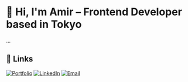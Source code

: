# 👋 Hi, I'm Amir – Frontend Developer based in Tokyo

...

## 🔗 Links

[![Portfolio](https://img.shields.io/badge/Portfolio-Visit-blue?style=for-the-badge&logo=vercel)](https://amirdev.tech)
[![LinkedIn]([https://img.shields.io/badge/LinkedIn-Amir%20Ibraimov-blue?style=for-the-badge&logo=linkedin)](https://www.linkedin.com/in/amirdev/](https://www.linkedin.com/in/amiribraimov/))
[![Email](https://img.shields.io/badge/Email-Contact-red?style=for-the-badge&logo=gmail)](mailto:ibraimov.amir1996@gmail.com)
